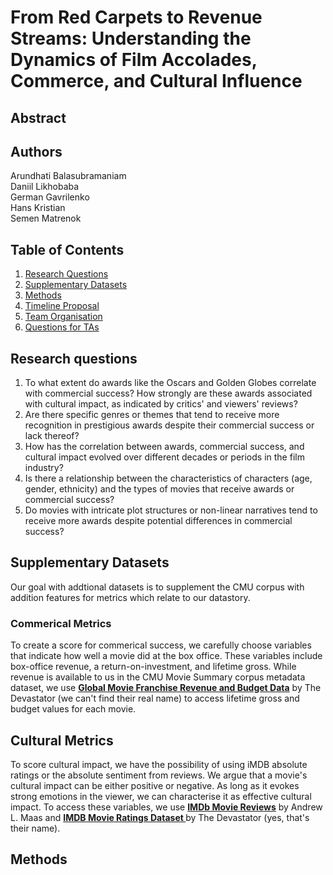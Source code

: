 # From Red Carpets to Revenue Streams: Understanding the Dynamics of Film Accolades, Commerce, and Cultural Influence

## Abstract

## Authors

Arundhati Balasubramaniam <br>
Daniil Likhobaba <br>
German Gavrilenko <br>
Hans Kristian <br>
Semen Matrenok <br>

## Table of Contents

1. [Research Questions](#research-questions)
2. [Supplementary Datasets](#supplementary-datasets)
3. [Methods](#methods)
4. [Timeline Proposal](#proposed-timeline)
5. [Team Organisation](#organization-within-the-team)
6. [Questions for TAs](#questions-for-tas)


## Research questions
1. To what extent do awards like the Oscars and Golden Globes correlate with commercial success?
How strongly are these awards associated with cultural impact, as indicated by critics' and viewers' reviews?
2. Are there specific genres or themes that tend to receive more recognition in prestigious awards despite their commercial success or lack thereof?
3. How has the correlation between awards, commercial success, and cultural impact evolved over different decades or periods in the film industry?
4. Is there a relationship between the characteristics of characters (age, gender, ethnicity) and the types of movies that receive awards or commercial success?
5. Do movies with intricate plot structures or non-linear narratives tend to receive more awards despite potential differences in commercial success?

## Supplementary Datasets

Our goal with addtional datasets is to supplement the CMU corpus with addition features for metrics which relate to our datastory.

### Commerical Metrics
To create a score for commerical success, we carefully choose variables that indicate how well a movie did at the box office. These variables include box-office revenue, a return-on-investment, and lifetime gross. While revenue is available to us in the CMU Movie Summary corpus metadata dataset, we use [<strong>Global Movie Franchise Revenue and Budget Data</strong>](https://www.kaggle.com/datasets/thedevastator/global-movie-franchise-revenue-and-budget-data/data) by The Devastator (we can't find their real name) to access lifetime gross and budget values for each movie.

## Cultural Metrics
To score cultural impact, we have the possibility of using iMDB absolute ratings or the absolute sentiment from reviews. We argue that a movie's cultural impact can be either positive or negative. As long as it evokes strong emotions in the viewer, we can characterise it as effective cultural impact. To access these variables, we use [<strong>IMDb Movie Reviews</strong>](https://paperswithcode.com/dataset/imdb-movie-reviews) by Andrew L. Maas and [<strong>IMDB Movie Ratings Dataset
</strong>](https://www.kaggle.com/datasets/thedevastator/imdb-movie-ratings-dataset) by The Devastator (yes, that's their name).

## Methods

